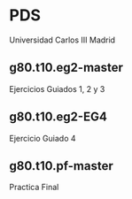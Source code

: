 # PDS
 Universidad Carlos III Madrid
## g80.t10.eg2-master 
Ejercicios Guiados 1, 2 y 3
## g80.t10.eg2-EG4 
Ejercicio Guiado 4
## g80.t10.pf-master 
Practica Final
